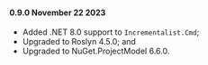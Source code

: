 #### 0.9.0 November 22 2023 ####

* Added .NET 8.0 support to `Incrementalist.Cmd`;
* Upgraded to Roslyn 4.5.0; and
* Upgraded to NuGet.ProjectModel 6.6.0.